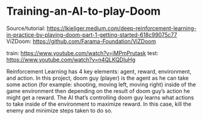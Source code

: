 # Training-an-AI-to-play-Doom
Source/tutorial: https://lkieliger.medium.com/deep-reinforcement-learning-in-practice-by-playing-doom-part-1-getting-started-618c99075c77
ViZDoom: https://github.com/Farama-Foundation/ViZDoom

train: https://www.youtube.com/watch?v=jMPmPrutask
test: https://www.youtube.com/watch?v=n4QLKQDIuHg

Reinforcement Learning has 4 key elements: agent, reward, environment, and action. In this project, doom guy (player) is the agent as he can take some action (for example: shooting, moving left, moving right) inside of the game environment then depending on the result of doom guy’s action he might get a reward. The AI that’s controlling doom guy learns what actions to take inside of the environment to maximize reward. In this case, kill the enemy and minimize steps taken to do so.
